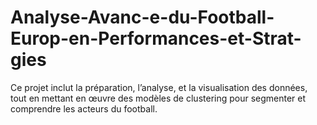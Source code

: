 # Analyse-Avanc-e-du-Football-Europ-en-Performances-et-Strat-gies
Ce projet inclut la préparation, l’analyse, et la visualisation des données, tout en mettant en œuvre des modèles de clustering pour segmenter et comprendre les acteurs du football.

